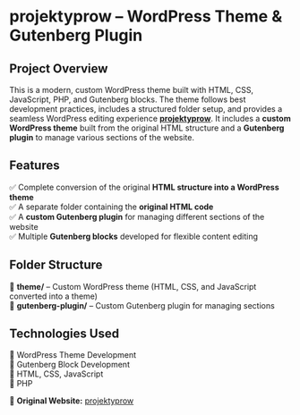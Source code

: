 # projektyprow – WordPress Theme & Gutenberg Plugin  

## Project Overview  
This is a modern, custom WordPress theme built with HTML, CSS, JavaScript, PHP, and Gutenberg blocks. The theme follows best development practices, includes a structured folder setup, and provides a seamless WordPress editing experience **[projektyprow](https://projektyprow.lodzkie.pl/)**. It includes a **custom WordPress theme** built from the original HTML structure and a **Gutenberg plugin** to manage various sections of the website.  

## Features  
✅ Complete conversion of the original **HTML structure into a WordPress theme**  
✅ A separate folder containing the **original HTML code**  
✅ A **custom Gutenberg plugin** for managing different sections of the website  
✅ Multiple **Gutenberg blocks** developed for flexible content editing  

## Folder Structure  
📂 **theme/** – Custom WordPress theme (HTML, CSS, and JavaScript converted into a theme)  
📂 **gutenberg-plugin/** – Custom Gutenberg plugin for managing sections  

## Technologies Used  
🔹 WordPress Theme Development  
🔹 Gutenberg Block Development  
🔹 HTML, CSS, JavaScript  
🔹 PHP  

🔗 **Original Website:** [projektyprow](https://projektyprow.lodzkie.pl/)  
